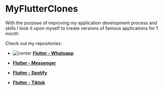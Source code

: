 # MyFlutterClones
With the purpose of improving my application development process and skills I took it upon myself to create versions of famous applications for 1 month

Check out my repositories:

* <img  alt="center" src="https://img.icons8.com/bubbles/50/000000/whatsapp.png"/> [**Flutter - Whatsapp**](https://github.com/whosramos/Flutter-whatsapp)

* <img  alt="" src="https://img.icons8.com/bubbles/50/000000/facebook-messenger.png"/>[**Flutter - Messenger**](https://github.com/whosramos/Flutter-Messenger)

* <img  alt="" src="https://img.icons8.com/bubbles/50/000000/spotify.png"/>[**Flutter - Spotify**](https://github.com/whosramos/Flutter-Spotify)

* <img  alt="" src="https://img.icons8.com/bubbles/50/000000/tiktok.png"/>[**Flutter - Tiktok**](https://github.com/whosramos/Flutter-Tiktok)



